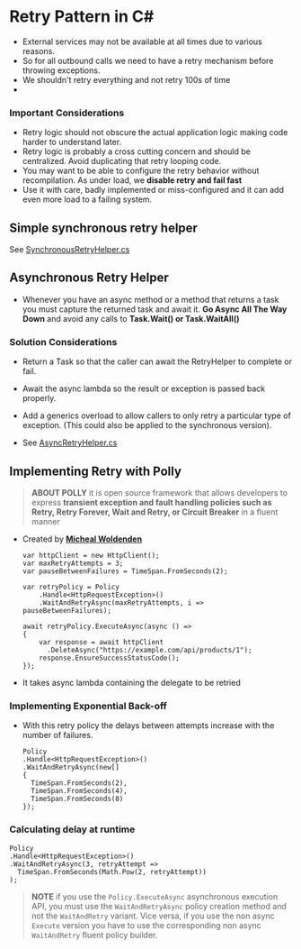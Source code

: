   # Retry Pattern in C#
  * External services may not be available at all times due to various reasons. 
  * So for all outbound calls we need to have a retry mechanism before throwing exceptions. 
  * We shouldn't retry everything and not retry 100s of time
  * 

### Important Considerations 
* Retry logic should not obscure the actual application logic making code harder to understand later.
* Retry logic is probably a cross cutting concern and should be centralized. Avoid duplicating that retry looping code.
* You may want to be able to configure the retry behavior without recompilation. As under load, we **disable retry and fail fast** 
* Use it with care, badly implemented or miss-configured and it can add even more load to a failing system.

## Simple synchronous retry helper 
See [SynchronousRetryHelper.cs](./SynchronousRetryHelper.cs)

## Asynchronous Retry Helper 
* Whenever you have an async method or a method that returns a task you must capture the returned task and await it. **Go Async All The Way Down** and avoid any calls to **Task.Wait() or Task.WaitAll()**

### Solution Considerations 
* Return a Task so that the caller can await the RetryHelper to complete or fail.
* Await the async lambda so the result or exception is passed back properly.
* Add a generics overload to allow callers to only retry a particular type of exception. (This could also be applied to the synchronous version).

* See [AsyncRetryHelper.cs](./AsyncRetryHelper.cs)

## Implementing Retry with Polly 
> **ABOUT POLLY** it is open source framework that allows developers to express **transient exception and fault handling policies such as Retry, Retry Forever, Wait and Retry, or Circuit Breaker** in a fluent manner
* Created by **[Micheal Woldenden](https://github.com/michael-wolfenden)**
  ````
  var httpClient = new HttpClient();
  var maxRetryAttempts = 3;
  var pauseBetweenFailures = TimeSpan.FromSeconds(2);

  var retryPolicy = Policy
      .Handle<HttpRequestException>()
      .WaitAndRetryAsync(maxRetryAttempts, i => pauseBetweenFailures);

  await retryPolicy.ExecuteAsync(async () =>
  {
      var response = await httpClient
        .DeleteAsync("https://example.com/api/products/1");
      response.EnsureSuccessStatusCode();
  });
  ````
* It takes async lambda containing the delegate to be retried

### Implementing Exponential Back-off 
* With this retry policy the delays between attempts increase with the number of failures. 
  ```
  Policy
  .Handle<HttpRequestException>()
  .WaitAndRetryAsync(new[]
  {
    TimeSpan.FromSeconds(2),
    TimeSpan.FromSeconds(4),
    TimeSpan.FromSeconds(8)
  });
  ```

### Calculating delay at runtime 
  ```
  Policy
  .Handle<HttpRequestException>()
  .WaitAndRetryAsync(3, retryAttempt => 
    TimeSpan.FromSeconds(Math.Pow(2, retryAttempt)) 
  );
  ```

> **NOTE** if you use the `Policy.ExecuteAsync` asynchronous execution API, you must use the `WaitAndRetryAsync` policy creation method and not the `WaitAndRetry` variant. Vice versa, if you use the non async `Execute` version you have to use the corresponding non async `WaitAndRetry` fluent policy builder.